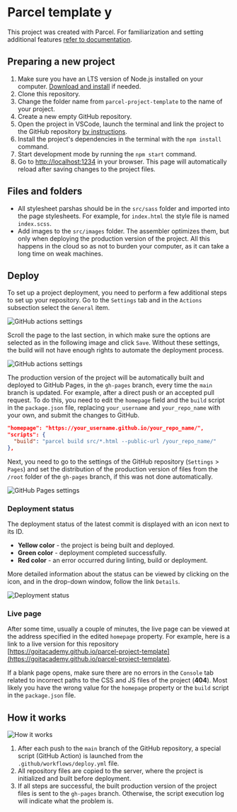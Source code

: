# Parcel template y

This project was created with Parcel. For familiarization and setting additional features [refer to documentation](https://parceljs.org/).

## Preparing a new project

1. Make sure you have an LTS version of Node.js installed on your computer.
   [Download and install](https://nodejs.org/en/) if needed.
2. Clone this repository.
3. Change the folder name from `parcel-project-template` to the name of your project.
4. Create a new empty GitHub repository.
5. Open the project in VSCode, launch the terminal and link the project to the GitHub repository
   [by instructions](https://docs.github.com/en/get-started/getting-started-with-git/managing-remote-repositories#changing-a-remote-repositorys-url).
6. Install the project's dependencies in the terminal with the `npm install` command.
7. Start development mode by running the `npm start` command.
8. Go to [http://localhost:1234](http://localhost:1234) in your browser.
   This page will automatically reload after saving changes to the project files.

## Files and folders

- All stylesheet parshas should be in the `src/sass` folder and imported into the page stylesheets. For example, for `index.html` the style file is named `index.scss`.
- Add images to the `src/images` folder. The assembler optimizes them, but only when deploying the production version of the project. All this happens in the cloud so as not to burden your computer, as it can take a long time on weak machines.

## Deploy

To set up a project deployment, you need to perform a few additional steps to set up your repository. Go to the `Settings` tab and in the `Actions` subsection select the `General` item.

![GitHub actions settings](./assets/actions-config-step-1.png)

Scroll the page to the last section, in which make sure the options are selected as in the following image and click `Save`. Without these settings, the build will not have enough rights to automate the deployment process.

![GitHub actions settings](./assets/actions-config-step-2.png)

The production version of the project will be automatically built and deployed to GitHub Pages, in the `gh-pages` branch, every time the `main` branch is updated. For example, after a direct push or an accepted pull request. To do this, you need to edit the `homepage` field and the `build` script in the `package.json` file, replacing `your_username` and `your_repo_name` with your own, and submit the changes to GitHub.


```json
"homepage": "https://your_username.github.io/your_repo_name/",
"scripts": {
  "build": "parcel build src/*.html --public-url /your_repo_name/"
},
```

Next, you need to go to the settings of the GitHub repository (`Settings` > `Pages`) and set the distribution of the production version of files from the `/root` folder of the `gh-pages` branch, if this was not done automatically.

![GitHub Pages settings](./assets/repo-settings.png)

### Deployment status

The deployment status of the latest commit is displayed with an icon next to its ID.

- **Yellow color** - the project is being built and deployed.
- **Green color** - deployment completed successfully.
- **Red color** - an error occurred during linting, build or deployment.

More detailed information about the status can be viewed by clicking on the icon, and in the drop-down window, follow the link `Details`.

![Deployment status](./assets/status.png)

### Live page

After some time, usually a couple of minutes, the live page can be viewed at the address specified in the edited `homepage` property. For example, here is a link to a live version for this repository
[https://goitacademy.github.io/parcel-project-template](https://goitacademy.github.io/parcel-project-template).

If a blank page opens, make sure there are no errors in the `Console` tab related to incorrect paths to the CSS and JS files of the project (**404**). Most likely you have the wrong value for the `homepage` property or the `build` script in the `package.json` file.

## How it works

![How it works](./assets/how-it-works.png)

1. After each push to the `main` branch of the GitHub repository, a special script (GitHub Action) is launched from the `.github/workflows/deploy.yml` file.
2. All repository files are copied to the server, where the project is initialized and built before deployment.
3. If all steps are successful, the built production version of the project files is sent to the `gh-pages` branch. Otherwise, the script execution log will indicate what the problem is.

